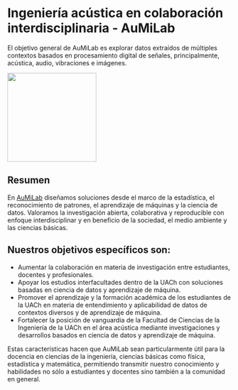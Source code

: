 # Ingeniería acústica en colaboración interdisciplinaria - AuMiLab
El objetivo general de AuMiLab es explorar datos extraídos de múltiples contextos basados en procesamiento digital de señales, principalmente, acústica, audio, vibraciones e imágenes.

<img src="/contenidos/figuras/AuMiLab_Logo.png" width="200" height="200">

## Resumen
En [AuMiLab](http://aumilab.cl)  diseñamos soluciones desde el marco de la estadística, el reconocimiento de patrones, el aprendizaje de máquinas y la ciencia de datos. 
Valoramos la investigación abierta, colaborativa y reproducible con enfoque interdisciplinar y en beneficio de la sociedad, el medio ambiente y las ciencias básicas.

## Nuestros objetivos específicos son: 

- Aumentar la colaboración en materia de investigación entre estudiantes, docentes y profesionales.
- Apoyar los estudios interfacultades dentro de la UACh con soluciones basadas en ciencia de datos y aprendizaje de máquina.
- Promover el aprendizaje y la formación académica de los estudiantes de la UACh en materia de entendimiento y aplicabilidad de datos de contextos diversos y de aprendizaje de máquina.
- Fortalecer la posición de vanguardia de la Facultad de Ciencias de la Ingeniería de la UACh en el área acústica mediante investigaciones y desarrollos basados en ciencia de datos y aprendizaje de máquina.

Estas características hacen que AuMiLab sean particularmente útil para la docencia en ciencias de la ingeniería, ciencias básicas como física, estadística y matemática, permitiendo transmitir nuestro conocimiento y habilidades no sólo a estudiantes y docentes sino también a la comunidad en general.




